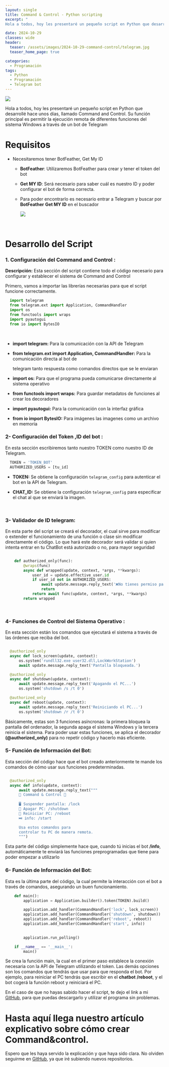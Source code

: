 ```yaml
---
layout: single
title: Command & Control - Python scripting
excerpt: "
Hola a todos, hoy les presentaré un pequeño script en Python que desarrollé hace unos días, llamado Command and Control. Su función principal es permitir la ejecución remota de diferentes funciones del sistema Windows a través de un bot de Telegram."

date: 2024-10-29
classes: wide
header:
  teaser: /assets/images/2024-10-29-command-control/telegram.jpg
  teaser_home_page: true

categories:
  - Programación
tags:  
  - Python
  - Programación
  - Telegram bot
---
```


![](/assets/images/2024-10-29-command-control/telegram.jpg)

Hola a todos, hoy les presentaré un pequeño script en Python que desarrollé hace unos días, llamado Command and Control. Su función principal es permitir la ejecución remota de diferentes funciones del sistema Windows a través de un bot de Telegram
<br>

# Requisitos
- Necesitaremos tener BotFeather, Get My ID

  - **BotFeather**: Utilizaremos BotFeather para crear y tener el token del bot
  - **Get MY ID**: Será necesario para saber cuál es nuestro ID y poder configurar el bot de forma correcta.

  - Para poder encontrarlo es necesario entrar a Telegram y buscar por **BotFeather** **Get MY ID** en el buscador

    ![](/assets/images/2024-10-29-command-control/imagen.png)

<br>

# Desarrollo del Script 
### **1. Configuración del Command and Control :** ###

  **Descripción:**
  Esta sección del script contiene todo el código necesario para configurar y establecer el sistema de Command and Control
  <br>

  Primero, vamos a importar las librerías necesarias para que el script funcione correctamente.

  ```python 
    import telegram 
    from telegram.ext import Application, CommandHandler 
    import os 
    from functools import wraps 
    import pyautogui 
    from io import BytesIO 

  ```
  <br>
  
  - **import telegram:** Para la comunicación con la API de Telegram

  - **from telegram.ext import Application, CommandHandler:** Para la comunicación directa al bot de 

      telegram tanto respuesta como comandos directos que se le enviaran 

  - **import os:** Para que el programa pueda comunicarse directamente al sistema operativo

  - **from functools import wraps:** Para guardar metadatos de funciones al crear los decoradores

  - **import pyautogui:** Para la comunicación con la interfaz gráfica

  - **from io import BytesIO:** Para imágenes las imagenes como un archivo en memoria



### **2- Configuración del Token ,ID del bot :**
  En esta sección escribiremos tanto nuestro TOKEN como nuestro ID de Telegram.

  ```python 
    TOKEN = 'TOKEN_BOT'
    AUTHORIZED_USERS = [tu_id]  

  ```
  -  **TOKEN:** Se obtiene la configuración ``telegram_config`` para autenticar el bot en la API de Telegram.

  -  **CHAT_ID:** Se obtiene la configuración ``telegram_config`` para especificar el chat al que se enviará la imagen.
  <br>


### **3- Validador de ID telegram:**
  En esta parte del script se creará el decorador, el cual sirve para modificar o extender el funcionamiento de una función o clase sin modificar directamente el código. Lo que hará este decorador será validar si quien intenta entrar en tu ChatBot está autorizado o no, para mayor seguridad 
```python 

    def authorized_only(func):
        @wraps(func)
        async def wrapped(update, context, *args, **kwargs):
            user_id = update.effective_user.id  
            if user_id not in AUTHORIZED_USERS: 
                await update.message.reply_text('❌No tienes permiso para usar este comando❌')
                return  
            return await func(update, context, *args, **kwargs)  
        return wrapped 
  ```

  <br>

### **4- Funciones de Control del Sistema Operativo  :**
  En esta sección están los comandos que ejecutará el sistema a través de las órdenes que reciba del bot.

  ```python  

    @authorized_only
    async def lock_screen(update, context):
        os.system('rundll32.exe user32.dll,LockWorkStation')
        await update.message.reply_text('Pantalla bloqueada.')

    @authorized_only
    async def shutdown(update, context):
        await update.message.reply_text('Apagando el PC...')
        os.system('shutdown /s /t 0')

    @authorized_only
    async def reboot(update, context):
        await update.message.reply_text('Reiniciando el PC...')
        os.system('shutdown /r /t 0')

  ```

  Básicamente, estas son 3 funciones asíncronas: la primera bloquea la pantalla del ordenador, la segunda apaga el sistema Windows y la tercera reinicia el sistema. Para poder usar estas funciones, se aplica el decorador **(@authorized_only)** para no repetir código y hacerlo más eficiente.<br>




### **5- Función de Información del Bot:**
Esta sección del código hace que el bot creado anteriormente te mande los comandos de cómo usar sus funciones predeterminadas.

  ```python   

    @authorized_only
    async def info(update, context):
        await update.message.reply_text("""
        📡 Command & Control 📡
                                        
        🖥️ Suspender pantalla: /lock
        📴 Apagar PC: /shutdown
        🔄 Reiniciar PC: /reboot
        ⏭️ info: /start

        Usa estos comandos para 
        controlar tu PC de manera remota.
        """)

  ```
Esta parte del código simplemente hace que, cuando tú inicias el bot **/info**, automáticamente te enviará las funciones preprogramadas que tiene para poder empezar a utilizarlo  <br>



### **6- Función de Información del Bot:**
  Esta es la última parte del código, la cual permite la interacción con el bot a través de comandos, asegurando un buen funcionamiento.

  ```python 
      def main():
          application = Application.builder().token(TOKEN).build()

          application.add_handler(CommandHandler('lock', lock_screen))
          application.add_handler(CommandHandler('shutdown', shutdown))
          application.add_handler(CommandHandler('reboot', reboot))    
          application.add_handler(CommandHandler('start', info)) 
          

          application.run_polling()

      if __name__ == '__main__':
          main()
  ```
  Se crea la función main, la cual en el primer paso establece la conexión necesaria con la API de Telegram utilizando el token. Las demás opciones son los comandos que tendrás que usar para que responda el bot. Por ejemplo, para reiniciar el PC tendrás que escribir en el **chatbot** **/reboot**, y el bot cogerá la función reboot y reiniciará el PC. 
  
  En el caso de que no hayas sabido hacer el script, te dejo el link a mi <a href="https://github.com/0x832/Command-Control">GitHub</a>, para que puedas descargarlo y utilizar el programa sin problemas. 



# Hasta aquí llega nuestro artículo explicativo sobre cómo crear Command&control.

 Espero que les haya servido la explicación y que haya sido clara. No olviden seguirme en <a href="https://github.com/0x832/">GitHub</a>, ya que iré subiendo nuevos repositorios.

